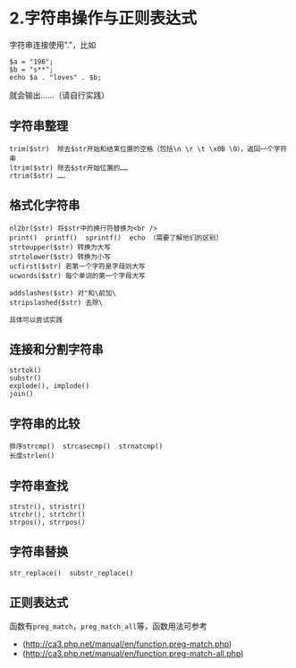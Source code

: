 ﻿# 2.字符串操作与正则表达式

字符串连接使用"."，比如
```
$a = "196";
$b = "s**";
echo $a . "loves" . $b;
```
就会输出……（请自行实践）

## 字符串整理
	trim($str)  除去$str开始和结束位置的空格（包括\n \r \t \x0B \0），返回一个字符串
	ltrim($str) 除去$str开始位置的……
	rtrim($str) ……
	
## 格式化字符串
	nl2br($str) 将$str中的换行符替换为<br />
	print()  printf()  sprintf()  echo （需要了解他们的区别）
	strtoupper($str) 转换为大写
	strtolower($str) 转换为小写
	ucfirst($str) 若第一个字符是字母则大写
	ucwords($str) 每个单词的第一个字母大写
	
	addslashes($str) 对"和\前加\
	stripslashed($str) 去除\

	具体可以尝试实践
	
## 连接和分割字符串
	strtok()
	substr()
	explode(), implode()
	join()
	
## 字符串的比较
	排序strcmp()  strcasecmp()  strnatcmp()
	长度strlen()
	
## 字符串查找
	strstr(), stristr()
	strchr(), strtchr()
	strpos(), strrpos()
	
## 字符串替换
	str_replace()  substr_replace()
	
## 正则表达式
函数有`preg_match`，`preg_match_all`等，函数用法可参考
 * (http://ca3.php.net/manual/en/function.preg-match.php)
 * (http://ca3.php.net/manual/en/function.preg-match-all.php)

